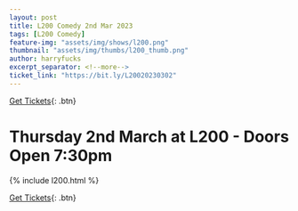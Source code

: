 ```yaml
---
layout: post
title: L200 Comedy 2nd Mar 2023
tags: [L200 Comedy]
feature-img: "assets/img/shows/l200.png"
thumbnail: "assets/img/thumbs/l200_thumb.png"
author: harryfucks
excerpt_separator: <!--more-->
ticket_link: "https://bit.ly/L20020230302"
---
```

[Get Tickets]({{page.ticket_link}}){: .btn}


# Thursday 2nd March at L200 - Doors Open 7:30pm

{% include l200.html %}

[Get Tickets]({{page.ticket_link}}){: .btn}
